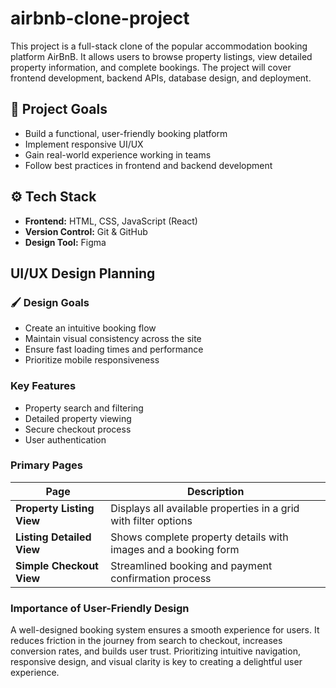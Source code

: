 # airbnb-clone-project

This project is a full-stack clone of the popular accommodation booking platform AirBnB. It allows users to browse property listings, view detailed property information, and complete bookings. The project will cover frontend development, backend APIs, database design, and deployment.

## 🌟 Project Goals

- Build a functional, user-friendly booking platform
- Implement responsive UI/UX
- Gain real-world experience working in teams
- Follow best practices in frontend and backend development

## ⚙️ Tech Stack

- **Frontend:** HTML, CSS, JavaScript (React)
- **Version Control:** Git & GitHub
- **Design Tool:** Figma

## UI/UX Design Planning

### 🖌️ Design Goals

- Create an intuitive booking flow
- Maintain visual consistency across the site
- Ensure fast loading times and performance
- Prioritize mobile responsiveness

### Key Features

- Property search and filtering
- Detailed property viewing
- Secure checkout process
- User authentication

### Primary Pages

| Page                      | Description                                                     |
| ------------------------- | --------------------------------------------------------------- |
| **Property Listing View** | Displays all available properties in a grid with filter options |
| **Listing Detailed View** | Shows complete property details with images and a booking form  |
| **Simple Checkout View**  | Streamlined booking and payment confirmation process            |

### Importance of User-Friendly Design

A well-designed booking system ensures a smooth experience for users. It reduces friction in the journey from search to checkout, increases conversion rates, and builds user trust. Prioritizing intuitive navigation, responsive design, and visual clarity is key to creating a delightful user experience.
